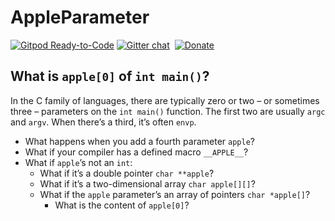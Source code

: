 # AppleParameter
[![Gitpod Ready-to-Code](https://img.shields.io/badge/Gitpod-Ready--to--Code-blue?logo=gitpod)](https://gitpod.io/#https://github.com/LucasLarson/AppleParameter) 
[![Gitter chat](https://img.shields.io/badge/Chat-Gitter-blue.svg?label=Chat&logo=gitter&style=flat-square)](https://gitter.im/LucasLarson)&nbsp;
[![Donate](https://img.shields.io/badge/Donate-PayPal-blue.svg?logo=paypal&style=flat-square)](https://www.paypal.me/LucasLars)&nbsp;

## What is `apple[0]` of `int main()`?

In the C family of languages, there are typically zero or two – or sometimes
three – parameters on the `int main()` function. The first two are usually
`argc` and `argv`. When there’s a third, it’s often `envp`.

-   What happens when you add a fourth parameter `apple`?
-   What if your compiler has a defined macro `__APPLE__`?
-   What if `apple`’s not an `int`:
    -   What if it’s a double pointer `char **apple`?
    -   What if it’s a two-dimensional array `char apple[][]`?
    -   What if the `apple` parameter’s an array of pointers `char *apple[]`?
        -   What is the content of `apple[0]`?
